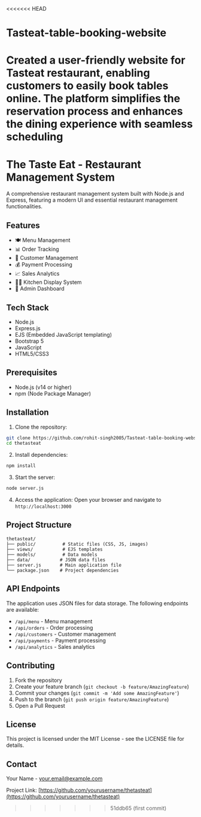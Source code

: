 <<<<<<< HEAD
# Tasteat-table-booking-website
Created a user-friendly website for Tasteat restaurant, enabling customers to easily book tables online. The platform simplifies the reservation process and enhances the dining experience with seamless scheduling
=======
# The Taste Eat - Restaurant Management System

A comprehensive restaurant management system built with Node.js and Express, featuring a modern UI and essential restaurant management functionalities.

## Features

- 🍽️ Menu Management
- 📊 Order Tracking
- 👥 Customer Management
- 💰 Payment Processing
- 📈 Sales Analytics
- 👨‍🍳 Kitchen Display System
- 🔐 Admin Dashboard

## Tech Stack

- Node.js
- Express.js
- EJS (Embedded JavaScript templating)
- Bootstrap 5
- JavaScript
- HTML5/CSS3

## Prerequisites

- Node.js (v14 or higher)
- npm (Node Package Manager)

## Installation

1. Clone the repository:
```bash
git clone https://github.com/rohit-singh2005/Tasteat-table-booking-website.git
cd thetasteat
```

2. Install dependencies:
```bash
npm install
```

3. Start the server:
```bash
node server.js
```

4. Access the application:
Open your browser and navigate to `http://localhost:3000`

## Project Structure

```
thetasteat/
├── public/          # Static files (CSS, JS, images)
├── views/           # EJS templates
├── models/          # Data models
├── data/           # JSON data files
├── server.js       # Main application file
└── package.json    # Project dependencies
```

## API Endpoints

The application uses JSON files for data storage. The following endpoints are available:

- `/api/menu` - Menu management
- `/api/orders` - Order processing
- `/api/customers` - Customer management
- `/api/payments` - Payment processing
- `/api/analytics` - Sales analytics

## Contributing

1. Fork the repository
2. Create your feature branch (`git checkout -b feature/AmazingFeature`)
3. Commit your changes (`git commit -m 'Add some AmazingFeature'`)
4. Push to the branch (`git push origin feature/AmazingFeature`)
5. Open a Pull Request

## License

This project is licensed under the MIT License - see the LICENSE file for details.

## Contact

Your Name - your.email@example.com

Project Link: [https://github.com/yourusername/thetasteat](https://github.com/yourusername/thetasteat) 
>>>>>>> 51ddb65 (first commit)
